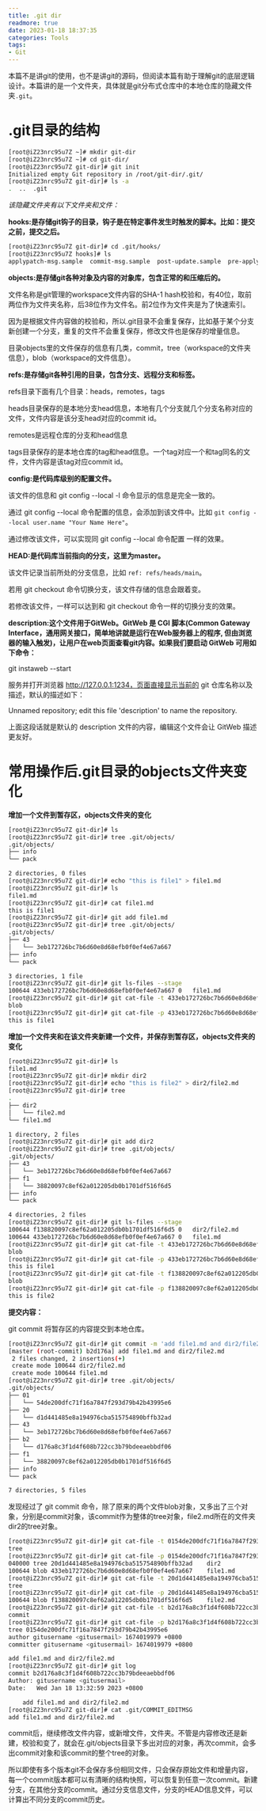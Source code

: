 ```yaml
---
title: .git dir
readmore: true
date: 2023-01-18 18:37:35
categories: Tools
tags:
- Git
---
```


本篇不是讲git的使用，也不是讲git的源码，但阅读本篇有助于理解git的底层逻辑设计。本篇讲的是一个文件夹，具体就是git分布式仓库中的本地仓库的隐藏文件夹`.git`。

# .git目录的结构

```bash
[root@iZ23nrc95u7Z ~]# mkdir git-dir
[root@iZ23nrc95u7Z ~]# cd git-dir/
[root@iZ23nrc95u7Z git-dir]# git init
Initialized empty Git repository in /root/git-dir/.git/
[root@iZ23nrc95u7Z git-dir]# ls -a
.  ..  .git
```

*该隐藏文件夹有以下文件夹和文件：*

**hooks:是存储git钩子的目录，钩子是在特定事件发生时触发的脚本。比如：提交之前，提交之后。**

```bash
[root@iZ23nrc95u7Z git-dir]# cd .git/hooks/
[root@iZ23nrc95u7Z hooks]# ls
applypatch-msg.sample  commit-msg.sample  post-update.sample  pre-applypatch.sample  pre-commit.sample  prepare-commit-msg.sample  pre-push.sample  pre-rebase.sample  update.sample
```

**objects:是存储git各种对象及内容的对象库，包含正常的和压缩后的。**

文件名称是git管理的workspace文件内容的SHA-1 hash校验和，有40位，取前两位作为文件夹名称，后38位作为文件名。前2位作为文件夹是为了快速索引。

因为是根据文件内容做的校验和，所以.git目录不会重复保存，比如基于某个分支新创建一个分支，重复的文件不会重复保存，修改文件也是保存的增量信息。

目录objects里的文件保存的信息有几类，commit，tree（workspace的文件夹信息），blob（workspace的文件信息）。

**refs:是存储git各种引用的目录，包含分支、远程分支和标签。**

refs目录下面有几个目录：heads，remotes，tags

heads目录保存的是本地分支head信息，本地有几个分支就几个分支名称对应的文件，文件内容是该分支head对应的commit id。

remotes是远程仓库的分支和head信息

tags目录保存的是本地仓库的tag和head信息。一个tag对应一个和tag同名的文件，文件内容是该tag对应commit id。

**config:是代码库级别的配置文件。**

该文件的信息和 git config --local -l 命令显示的信息是完全一致的。

通过 git config --local 命令配置的信息，会添加到该文件中。比如 `git config --local user.name "Your Name Here"`。

通过修改该文件，可以实现同 git config --local 命令配置 一样的效果。

**HEAD:是代码库当前指向的分支，这里为master。**

该文件记录当前所处的分支信息，比如 `ref: refs/heads/main`。

若用 git checkout 命令切换分支，该文件存储的信息会跟着变。

若修改该文件，一样可以达到和 git checkout 命令一样的切换分支的效果。

**description:这个文件用于GitWeb。GitWeb 是 CGI 脚本(Common Gateway Interface，通用网关接口，简单地讲就是运行在Web服务器上的程序, 但由浏览器的输入触发)，让用户在web页面查看git内容。如果我们要启动 GitWeb 可用如下命令：**

git instaweb --start

服务并打开浏览器 http://127.0.0.1:1234，页面直接显示当前的 git 仓库名称以及描述，默认的描述如下：

Unnamed repository; edit this file 'description' to name the repository.

上面这段话就是默认的 description 文件的内容，编辑这个文件会让 GitWeb 描述更友好。

# 常用操作后.git目录的objects文件夹变化

**增加一个文件到暂存区，objects文件夹的变化**

```bash
[root@iZ23nrc95u7Z git-dir]# ls
[root@iZ23nrc95u7Z git-dir]# tree .git/objects/
.git/objects/
├── info
└── pack

2 directories, 0 files
[root@iZ23nrc95u7Z git-dir]# echo "this is file1" > file1.md
[root@iZ23nrc95u7Z git-dir]# ls
file1.md
[root@iZ23nrc95u7Z git-dir]# cat file1.md
this is file1
[root@iZ23nrc95u7Z git-dir]# git add file1.md
[root@iZ23nrc95u7Z git-dir]# tree .git/objects/
.git/objects/
├── 43
│   └── 3eb172726bc7b6d60e8d68efb0f0ef4e67a667
├── info
└── pack

3 directories, 1 file
[root@iZ23nrc95u7Z git-dir]# git ls-files --stage
100644 433eb172726bc7b6d60e8d68efb0f0ef4e67a667 0	file1.md
[root@iZ23nrc95u7Z git-dir]# git cat-file -t 433eb172726bc7b6d60e8d68efb0f0ef4e67a667
blob
[root@iZ23nrc95u7Z git-dir]# git cat-file -p 433eb172726bc7b6d60e8d68efb0f0ef4e67a667
this is file1
```

**增加一个文件夹和在该文件夹新建一个文件，并保存到暂存区，objects文件夹的变化**

```bash
[root@iZ23nrc95u7Z git-dir]# ls
file1.md
[root@iZ23nrc95u7Z git-dir]# mkdir dir2
[root@iZ23nrc95u7Z git-dir]# echo "this is file2" > dir2/file2.md
[root@iZ23nrc95u7Z git-dir]# tree
.
├── dir2
│   └── file2.md
└── file1.md

1 directory, 2 files
[root@iZ23nrc95u7Z git-dir]# git add dir2
[root@iZ23nrc95u7Z git-dir]# tree .git/objects/
.git/objects/
├── 43
│   └── 3eb172726bc7b6d60e8d68efb0f0ef4e67a667
├── f1
│   └── 38820097c8ef62a012205db0b1701df516f6d5
├── info
└── pack

4 directories, 2 files
[root@iZ23nrc95u7Z git-dir]# git ls-files --stage
100644 f138820097c8ef62a012205db0b1701df516f6d5 0	dir2/file2.md
100644 433eb172726bc7b6d60e8d68efb0f0ef4e67a667 0	file1.md
[root@iZ23nrc95u7Z git-dir]# git cat-file -t 433eb172726bc7b6d60e8d68efb0f0ef4e67a667
blob
[root@iZ23nrc95u7Z git-dir]# git cat-file -p 433eb172726bc7b6d60e8d68efb0f0ef4e67a667
this is file1
[root@iZ23nrc95u7Z git-dir]# git cat-file -t f138820097c8ef62a012205db0b1701df516f6d5
blob
[root@iZ23nrc95u7Z git-dir]# git cat-file -p f138820097c8ef62a012205db0b1701df516f6d5
this is file2
```

**提交内容：**

git commit 将暂存区的内容提交到本地仓库。

```bash
[root@iZ23nrc95u7Z git-dir]# git commit -m 'add file1.md and dir2/file2.md'
[master (root-commit) b2d176a] add file1.md and dir2/file2.md
 2 files changed, 2 insertions(+)
 create mode 100644 dir2/file2.md
 create mode 100644 file1.md
[root@iZ23nrc95u7Z git-dir]# tree .git/objects/
.git/objects/
├── 01
│   └── 54de200dfc71f16a7847f293d79b42b43995e6
├── 20
│   └── d1d441485e8a194976cba515754890bffb32ad
├── 43
│   └── 3eb172726bc7b6d60e8d68efb0f0ef4e67a667
├── b2
│   └── d176a8c3f1d4f608b722cc3b79bdeeaebbdf06
├── f1
│   └── 38820097c8ef62a012205db0b1701df516f6d5
├── info
└── pack

7 directories, 5 files
```

发现经过了 git commit 命令，除了原来的两个文件blob对象，又多出了三个对象，分别是commit对象，该commit作为整体的tree对象，file2.md所在的文件夹dir2的tree对象。

```bash
[root@iZ23nrc95u7Z git-dir]# git cat-file -t 0154de200dfc71f16a7847f293d79b42b43995e6
tree
[root@iZ23nrc95u7Z git-dir]# git cat-file -p 0154de200dfc71f16a7847f293d79b42b43995e6
040000 tree 20d1d441485e8a194976cba515754890bffb32ad	dir2
100644 blob 433eb172726bc7b6d60e8d68efb0f0ef4e67a667	file1.md
[root@iZ23nrc95u7Z git-dir]# git cat-file -t 20d1d441485e8a194976cba515754890bffb32ad
tree
[root@iZ23nrc95u7Z git-dir]# git cat-file -p 20d1d441485e8a194976cba515754890bffb32ad
100644 blob f138820097c8ef62a012205db0b1701df516f6d5	file2.md
[root@iZ23nrc95u7Z git-dir]# git cat-file -t b2d176a8c3f1d4f608b722cc3b79bdeeaebbdf06
commit
[root@iZ23nrc95u7Z git-dir]# git cat-file -p b2d176a8c3f1d4f608b722cc3b79bdeeaebbdf06
tree 0154de200dfc71f16a7847f293d79b42b43995e6
author gitusername <gitusermail> 1674019979 +0800
committer gitusername <gitusermail> 1674019979 +0800

add file1.md and dir2/file2.md
[root@iZ23nrc95u7Z git-dir]# git log
commit b2d176a8c3f1d4f608b722cc3b79bdeeaebbdf06
Author: gitusername <gitusermail>
Date:   Wed Jan 18 13:32:59 2023 +0800

    add file1.md and dir2/file2.md
[root@iZ23nrc95u7Z git-dir]# cat .git/COMMIT_EDITMSG
add file1.md and dir2/file2.md
```

commit后，继续修改文件内容，或新增文件，文件夹。不管是内容修改还是新建，校验和变了，就会在.git/objects目录下多出对应的对象，再次commit，会多出commit对象和该commit的整个tree的对象。

所以即使有多个版本git不会保存多份相同文件，只会保存原始文件和增量内容，每一个commit版本都可以有清晰的结构快照，可以恢复到任意一次commit。新建分支，在其他分支的commit。通过分支信息文件，分支的HEAD信息文件，可以计算出不同分支的commit历史。


